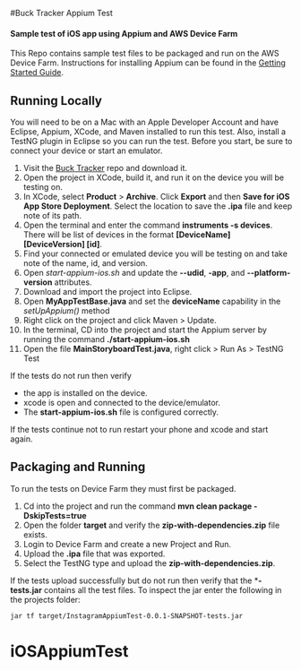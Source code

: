 #Buck Tracker Appium Test
#### Sample test of iOS app using Appium and AWS Device Farm

This Repo contains sample test files to be packaged and run on the AWS Device Farm. Instructions for installing Appium can be found in the [Getting Started Guide](http://appium.io/slate/en/tutorial/android.html?java#getting-started-with-appium). 

## Running Locally

You will need to be on a Mac with an Apple Developer Account and have Eclipse, Appium, XCode, and Maven installed to run this test. Also, install a TestNG plugin in Eclipse so you can run the test. Before you start, be sure to connect your device or start an emulator.

1.  Visit the [Buck Tracker](https://github.com/hkalexling/Buck_Tracker) repo and download it.
2.  Open the project in XCode, build it, and run it on the device you will be testing on.
3.  In XCode, select **Product** > **Archive**. Click **Export** and then **Save for iOS App Store Deployment**. Select the location to save the **.ipa** file and keep note of its path.
4.  Open the terminal and enter the command **instruments -s devices**. There will be list of devices in the format **[DeviceName] [DeviceVersion] [id]**.
5.  Find your connected or emulated device you will be testing on and take note of the name, id, and version.
6.  Open *start-appium-ios.sh* and update the **--udid**, **-app**, and **--platform-version** attributes.
7.  Download and import the project into Eclipse.
8.  Open **MyAppTestBase.java** and set the **deviceName** capability in the *setUpAppium()* method
9.  Right click on the project and click Maven > Update.
10.  In the terminal, CD into the project and start the Appium server by running the command **./start-appium-ios.sh**
11.  Open the file **MainStoryboardTest.java**, right click > Run As > TestNG Test

If the tests do not run then verify 

-  the app is installed on the device.
-  xcode is open and connected to the device/emulator.
-  The **start-appium-ios.sh** file is configured correctly.

If the tests continue not to run restart your phone and xcode and start again.

## Packaging and Running

To run the tests on Device Farm they must first be packaged.

1.  Cd into the project and run the command **mvn clean package -DskipTests=true**
2.  Open the folder **target** and verify the **zip-with-dependencies.zip** file exists.
3.  Login to Device Farm and create a new Project and Run.
4.  Upload the **.ipa** file that was exported.
5.  Select the TestNG type and upload the **zip-with-dependencies.zip**.

If the tests upload successfully but do not run then verify that the ***-tests.jar**	 contains all the test files. To inspect the jar enter the following in the projects folder:

    jar tf target/InstagramAppiumTest-0.0.1-SNAPSHOT-tests.jar 
    

# iOSAppiumTest
